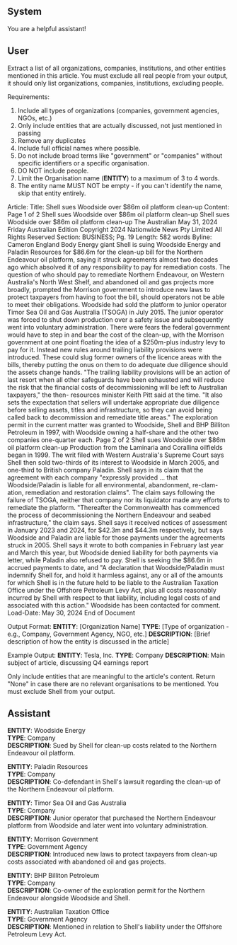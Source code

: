 ## System

You are a helpful assistant!

## User


Extract a list of all organizations, companies, institutions, and other entities mentioned in this article. You must exclude all real people from your output, it should only list organizations, companies, institutions, excluding people.

Requirements:
1. Include all types of organizations (companies, government agencies, NGOs, etc.)
2. Only include entities that are actually discussed, not just mentioned in passing
3. Remove any duplicates
4. Include full official names where possible.
5. Do not include broad terms like "government" or "companies" without specific identifiers or a specific organisation.
6. DO NOT include people.
7. Limit the Organisation name (**ENTITY**) to a maximum of 3 to 4 words.
8. The entity name MUST NOT be empty - if you can't identify the name, skip that entity entirely.

Article:
Title: Shell sues Woodside over $86m oil platform clean-up
Content: Page 1 of 2
Shell sues Woodside over $86m oil platform clean-up
Shell sues Woodside over $86m oil platform clean-up
The Australian
May 31, 2024 Friday
Australian Edition
Copyright 2024 Nationwide News Pty Limited All Rights Reserved
Section: BUSINESS; Pg. 19
Length: 582 words
Byline: Cameron England
Body
Energy giant Shell is suing Woodside Energy and Paladin Resources for $86.6m for the clean-up bill for the 
Northern Endeavour oil platform, saying it struck agreements almost two decades ago which absolved it of any 
responsibility to pay for remediation costs.
The question of who should pay to remediate Northern Endeavour, on Western Australia's North West Shelf, and 
abandoned oil and gas projects more broadly, prompted the Morrison government to introduce new laws to protect 
taxpayers from having to foot the bill, should operators not be able to meet their obligations.
Woodside had sold the platform to junior operator Timor Sea Oil and Gas Australia (TSOGA) in July 2015. The 
junior operator was forced to shut down production over a safety issue and subsequently went into voluntary 
administration.
There were fears the federal government would have to step in and bear the cost of the clean-up, with the Morrison 
government at one point floating the idea of a $250m-plus industry levy to pay for it.
Instead new rules around trailing liability provisions were introduced. These could slug former owners of the licence 
areas with the bills, thereby putting the onus on them to do adequate due diligence should the assets change 
hands.
"The trailing liability provisions will be an action of last resort when all other safeguards have been exhausted and 
will reduce the risk that the financial costs of decommissioning will be left to Australian taxpayers," the then-
resources minister Keith Pitt said at the time.
"It also sets the expectation that sellers will undertake appropriate due diligence before selling assets, titles and 
infrastructure, so they can avoid being called back to decommission and remediate title areas." The exploration 
permit in the current matter was granted to Woodside, Shell and BHP Billiton Petroleum in 1997, with Woodside 
owning a half-share and the other two companies one-quarter each.
Page 2 of 2
Shell sues Woodside over $86m oil platform clean-up
Production from the Laminaria and Corallina oilfields began in 1999. The writ filed with Western Australia's 
Supreme Court says Shell then sold two-thirds of its interest to Woodside in March 2005, and one-third to British 
company Paladin.
Shell says in its claim that the agreement with each company "expressly provided ... that Woodside/Paladin is liable 
for all environmental, abandonment, re-clam-ation, remediation and restoration claims".
The claim says following the failure of TSOGA, neither that company nor its liquidator made any efforts to remediate 
the platform.
"Thereafter the Commonwealth has commenced the process of decommissioning the Northern Endeavour and 
seabed infrastructure," the claim says.
Shell says it received notices of assessment in January 2023 and 2024, for $42.3m and $44.3m respectively, but 
says Woodside and Paladin are liable for those payments under the agreements struck in 2005.
Shell says it wrote to both companies in February last year and March this year, but Woodside denied liability for 
both payments via letter, while Paladin also refused to pay.
Shell is seeking the $86.6m in accrued payments to date, and "A declaration that Woodside/Paladin must 
indemnify Shell for, and hold it harmless against, any or all of the amounts for which Shell is in the future held to be 
liable to the Australian Taxation Office under the Offshore Petroleum Levy Act, plus all costs reasonably incurred by 
Shell with respect to that liability, including legal costs of and associated with this action." Woodside has been 
contacted for comment.
Load-Date: May 30, 2024
End of Document

Output Format:
**ENTITY**: [Organization Name]
**TYPE**: [Type of organization - e.g., Company, Government Agency, NGO, etc.]
**DESCRIPTION**: [Brief description of how the entity is discussed in the article]

Example Output:
**ENTITY**: Tesla, Inc.
**TYPE**: Company
**DESCRIPTION**: Main subject of article, discussing Q4 earnings report

Only include entities that are meaningful to the article's content. Return "None" in case there are no relevant organisations to be mentioned.
You must exclude Shell from your output.


## Assistant

**ENTITY**: Woodside Energy  
**TYPE**: Company  
**DESCRIPTION**: Sued by Shell for clean-up costs related to the Northern Endeavour oil platform.

**ENTITY**: Paladin Resources  
**TYPE**: Company  
**DESCRIPTION**: Co-defendant in Shell's lawsuit regarding the clean-up of the Northern Endeavour oil platform.

**ENTITY**: Timor Sea Oil and Gas Australia  
**TYPE**: Company  
**DESCRIPTION**: Junior operator that purchased the Northern Endeavour platform from Woodside and later went into voluntary administration.

**ENTITY**: Morrison Government  
**TYPE**: Government Agency  
**DESCRIPTION**: Introduced new laws to protect taxpayers from clean-up costs associated with abandoned oil and gas projects.

**ENTITY**: BHP Billiton Petroleum  
**TYPE**: Company  
**DESCRIPTION**: Co-owner of the exploration permit for the Northern Endeavour alongside Woodside and Shell.

**ENTITY**: Australian Taxation Office  
**TYPE**: Government Agency  
**DESCRIPTION**: Mentioned in relation to Shell's liability under the Offshore Petroleum Levy Act.

